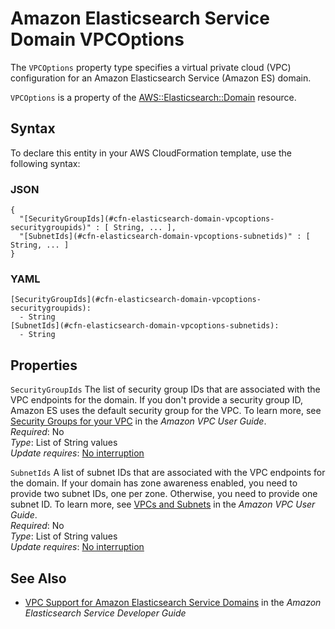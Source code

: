 # Amazon Elasticsearch Service Domain VPCOptions<a name="aws-properties-elasticsearch-domain-vpcoptions"></a>

<a name="aws-properties-elasticsearch-domain-vpcoptions-description"></a>The `VPCOptions` property type specifies a virtual private cloud \(VPC\) configuration for an Amazon Elasticsearch Service \(Amazon ES\) domain\.

<a name="aws-properties-elasticsearch-domain-vpcoptions-inheritance"></a> `VPCOptions` is a property of the [AWS::Elasticsearch::Domain](aws-resource-elasticsearch-domain.md) resource\.

## Syntax<a name="aws-properties-elasticsearch-domain-vpcoptions-syntax"></a>

To declare this entity in your AWS CloudFormation template, use the following syntax:

### JSON<a name="aws-properties-elasticsearch-domain-vpcoptions-syntax.json"></a>

```
{
  "[SecurityGroupIds](#cfn-elasticsearch-domain-vpcoptions-securitygroupids)" : [ String, ... ],
  "[SubnetIds](#cfn-elasticsearch-domain-vpcoptions-subnetids)" : [ String, ... ]
}
```

### YAML<a name="aws-properties-elasticsearch-domain-vpcoptions-syntax.yaml"></a>

```
[SecurityGroupIds](#cfn-elasticsearch-domain-vpcoptions-securitygroupids): 
  - String
[SubnetIds](#cfn-elasticsearch-domain-vpcoptions-subnetids): 
  - String
```

## Properties<a name="aws-properties-elasticsearch-domain-vpcoptions-properties"></a>

`SecurityGroupIds`  <a name="cfn-elasticsearch-domain-vpcoptions-securitygroupids"></a>
The list of security group IDs that are associated with the VPC endpoints for the domain\. If you don't provide a security group ID, Amazon ES uses the default security group for the VPC\. To learn more, see [Security Groups for your VPC](http://docs.aws.amazon.com/AmazonVPC/latest/UserGuide/VPC_SecurityGroups.html) in the *Amazon VPC User Guide*\.  
 *Required*: No  
 *Type*: List of String values  
 *Update requires*: [No interruption](using-cfn-updating-stacks-update-behaviors.md#update-no-interrupt) 

`SubnetIds`  <a name="cfn-elasticsearch-domain-vpcoptions-subnetids"></a>
A list of subnet IDs that are associated with the VPC endpoints for the domain\. If your domain has zone awareness enabled, you need to provide two subnet IDs, one per zone\. Otherwise, you need to provide one subnet ID\. To learn more, see [VPCs and Subnets](http://docs.aws.amazon.com/AmazonVPC/latest/UserGuide/VPC_Subnets.html) in the *Amazon VPC User Guide*\.  
 *Required*: No  
 *Type*: List of String values  
 *Update requires*: [No interruption](using-cfn-updating-stacks-update-behaviors.md#update-no-interrupt) 

## See Also<a name="aws-properties-elasticsearch-domain-vpcoptions-seealso"></a>
+ [VPC Support for Amazon Elasticsearch Service Domains](http://docs.aws.amazon.com/elasticsearch-service/latest/developerguide/es-vpc.html) in the *Amazon Elasticsearch Service Developer Guide*
